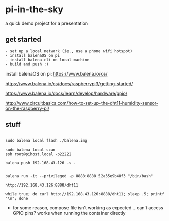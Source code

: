 # pi-in-the-sky

a quick demo project for a presentation


## get started

```
- set up a local network (ie., use a phone wifi hotspot)
- install balenaOS on pi
- install balena-cli on local machine
- build and push :)
```


install balenaOS on pi: https://www.balena.io/os/


https://www.balena.io/os/docs/raspberrypi3/getting-started/

https://www.balena.io/docs/learn/develop/hardware/gpio/


http://www.circuitbasics.com/how-to-set-up-the-dht11-humidity-sensor-on-the-raspberry-pi/




## stuff
```

sudo balena local flash ./balena.img

sudo balena local scan
ssh root@pihost.local -p22222

balena push 192.168.43.126 -s .


balena run -it --privileged -p 8888:8888 52a35e9b48f3 "/bin/bash"

http://192.168.43.126:8888/dht11

while true; do curl http://192.168.43.126:8888/dht11; sleep .5; printf "\n"; done

```


- for some reason, compose file isn't working as expected... can't access GPIO pins? works when running the container directly